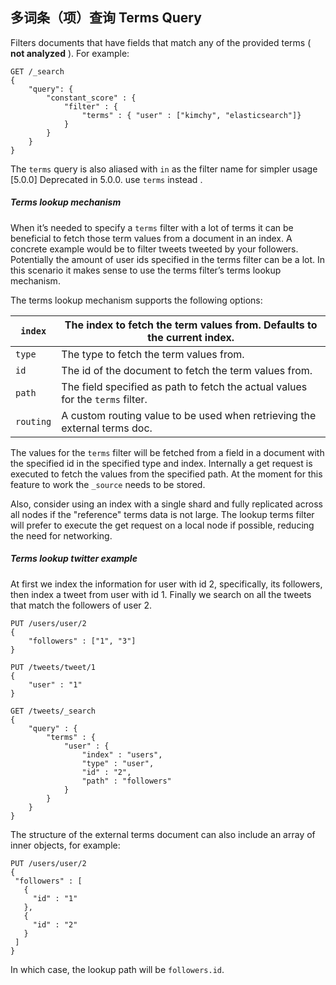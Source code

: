 ## 多词条（项）查询 Terms Query

Filters documents that have fields that match any of the provided terms ( **not analyzed** ). For example:
    
    
    GET /_search
    {
        "query": {
            "constant_score" : {
                "filter" : {
                    "terms" : { "user" : ["kimchy", "elasticsearch"]}
                }
            }
        }
    }

The `terms` query is also aliased with `in` as the filter name for simpler usage  [5.0.0] Deprecated in 5.0.0. use `terms` instead .

##### Terms lookup mechanism

When it’s needed to specify a `terms` filter with a lot of terms it can be beneficial to fetch those term values from a document in an index. A concrete example would be to filter tweets tweeted by your followers. Potentially the amount of user ids specified in the terms filter can be a lot. In this scenario it makes sense to use the terms filter’s terms lookup mechanism.

The terms lookup mechanism supports the following options:

`index`| The index to fetch the term values from. Defaults to the current index.     
---|---    
`type`| The type to fetch the term values from.     
`id`| The id of the document to fetch the term values from.     
`path`| The field specified as path to fetch the actual values for the `terms` filter.     
`routing`| A custom routing value to be used when retrieving the external terms doc.   
  
The values for the `terms` filter will be fetched from a field in a document with the specified id in the specified type and index. Internally a get request is executed to fetch the values from the specified path. At the moment for this feature to work the `_source` needs to be stored.

Also, consider using an index with a single shard and fully replicated across all nodes if the "reference" terms data is not large. The lookup terms filter will prefer to execute the get request on a local node if possible, reducing the need for networking.

##### Terms lookup twitter example

At first we index the information for user with id 2, specifically, its followers, then index a tweet from user with id 1. Finally we search on all the tweets that match the followers of user 2.
    
    
    PUT /users/user/2
    {
        "followers" : ["1", "3"]
    }
    
    PUT /tweets/tweet/1
    {
        "user" : "1"
    }
    
    GET /tweets/_search
    {
        "query" : {
            "terms" : {
                "user" : {
                    "index" : "users",
                    "type" : "user",
                    "id" : "2",
                    "path" : "followers"
                }
            }
        }
    }

The structure of the external terms document can also include an array of inner objects, for example:
    
    
    PUT /users/user/2
    {
     "followers" : [
       {
         "id" : "1"
       },
       {
         "id" : "2"
       }
     ]
    }

In which case, the lookup path will be `followers.id`.
